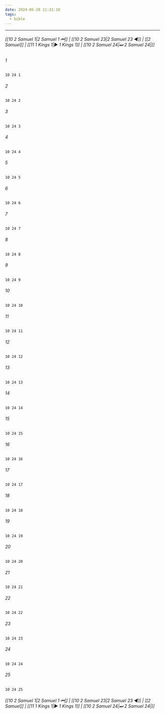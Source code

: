 ```yaml
---
date: 2024-05-28 11:21:10
tags:
  - bible
---
```

___

###### [[10 2 Samuel 1|2 Samuel 1 ⏮]] | [[10 2 Samuel 23|2 Samuel 23 ◀]] | [[2 Samuel]] | [[11 1 Kings 1|▶ 1 Kings 1]] | [[10 2 Samuel 24|⏭ 2 Samuel 24|]]

###### 1
``` verse
10 24 1 
```
###### 2
``` verse
10 24 2 
```
###### 3
``` verse
10 24 3 
```
###### 4
``` verse
10 24 4 
```
###### 5
``` verse
10 24 5 
```
###### 6
``` verse
10 24 6 
```
###### 7
``` verse
10 24 7 
```
###### 8
``` verse
10 24 8 
```
###### 9
``` verse
10 24 9 
```
###### 10
``` verse
10 24 10 
```
###### 11
``` verse
10 24 11 
```
###### 12
``` verse
10 24 12 
```
###### 13
``` verse
10 24 13 
```
###### 14
``` verse
10 24 14 
```
###### 15
``` verse
10 24 15 
```
###### 16
``` verse
10 24 16 
```
###### 17
``` verse
10 24 17 
```
###### 18
``` verse
10 24 18 
```
###### 19
``` verse
10 24 19 
```
###### 20
``` verse
10 24 20 
```
###### 21
``` verse
10 24 21 
```
###### 22
``` verse
10 24 22 
```
###### 23
``` verse
10 24 23 
```
###### 24
``` verse
10 24 24 
```
###### 25
``` verse
10 24 25 
```

###### [[10 2 Samuel 1|2 Samuel 1 ⏮]] | [[10 2 Samuel 23|2 Samuel 23 ◀]] | [[2 Samuel]] | [[11 1 Kings 1|▶ 1 Kings 1]] | [[10 2 Samuel 24|⏭ 2 Samuel 24|]]

